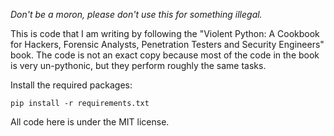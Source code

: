 *Don't be a moron, please don't use this for something illegal.*

This is code that I am writing by following the "Violent Python: A Cookbook for Hackers, Forensic Analysts, Penetration Testers and Security Engineers" book. The code is not an exact copy because most of the code in the book is very un-pythonic, but they perform roughly the same tasks.

Install the required packages:

```
pip install -r requirements.txt
```

All code here is under the MIT license.
